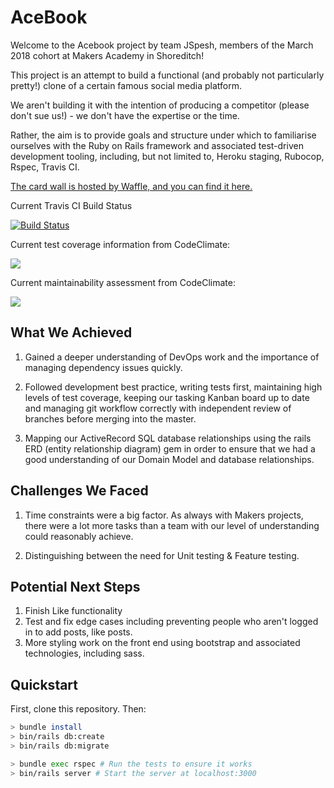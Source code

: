 # AceBook

Welcome to the Acebook project by team JSpesh, members of the March 2018 cohort at Makers Academy in Shoreditch!

This project is an attempt to build a functional (and probably not particularly pretty!) clone of a certain famous social media platform.

We aren't building it with the intention of producing a competitor (please don't sue us!) - we don't have the expertise or the time.

Rather, the aim is to provide goals and structure under which to familiarise ourselves with the Ruby on Rails framework and associated test-driven development tooling, including, but not limited to, Heroku staging, Rubocop, Rspec, Travis CI.

[The card wall is hosted by Waffle, and you can find it here.](https://waffle.io/SamNiechcial/acebook-jspesh)

Current Travis CI Build Status

[![Build Status](https://travis-ci.org/SamNiechcial/acebook-jspesh.svg?branch=master)](https://travis-ci.org/SamNiechcial/acebook-jspesh)

Current test coverage information from CodeClimate:

<a href="https://codeclimate.com/github/SamNiechcial/acebook-jspesh/test_coverage"><img src="https://api.codeclimate.com/v1/badges/412d87af8cabda3d63f9/test_coverage" /></a>

Current maintainability assessment from CodeClimate:

<a href="https://codeclimate.com/github/SamNiechcial/acebook-jspesh/maintainability"><img src="https://api.codeclimate.com/v1/badges/412d87af8cabda3d63f9/maintainability" /></a>

## What We Achieved

1.  Gained a deeper understanding of DevOps work and the importance of managing dependency issues quickly.

2.  Followed development best practice, writing tests first, maintaining high levels of test coverage, keeping our tasking Kanban board up to date and managing git workflow correctly with independent review of branches before merging into the master.

3.  Mapping our ActiveRecord SQL database relationships using the rails ERD (entity relationship diagram) gem in order to ensure that we had a good understanding of our Domain Model and database relationships.

## Challenges We Faced

1.  Time constraints were a big factor. As always with Makers projects, there were a lot more tasks than a team with our level of understanding could reasonably achieve.

2.  Distinguishing between the need for Unit testing & Feature testing.

## Potential Next Steps

1.  Finish Like functionality
2.  Test and fix edge cases including preventing people who aren't logged in to add posts, like posts.
2.  More styling work on the front end using bootstrap and associated technologies, including sass.

## Quickstart

First, clone this repository. Then:

```bash
> bundle install
> bin/rails db:create
> bin/rails db:migrate

> bundle exec rspec # Run the tests to ensure it works
> bin/rails server # Start the server at localhost:3000
```
